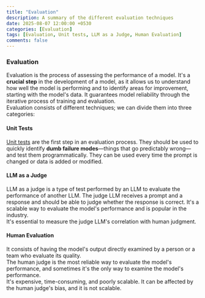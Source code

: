 ```yaml
---
title: "Evaluation"
description: A summary of the different evaluation techniques
date: 2025-08-07 12:00:00 +0530
categories: [Evaluation]
tags: [Evaluation, Unit tests, LLM as a Judge, Human Evaluation]
comments: false
---
```



### Evaluation

Evaluation is the process of assessing the performance of a model. It's a **crucial step** in the development of a model, as it allows us to understand how well the model is performing and to identify areas for improvement, starting with the model's data.
It guarantees model reliability through the iterative process of training and evaluation.  
Evaluation consists of different techniques; we can divide them into three categories:

#### Unit Tests 
[Unit tests](https://bigghis.github.io/posts/UNIT-TESTS/) are the first step in an evaluation process. 
They should be used to quickly identify **dumb failure modes**—things that go predictably wrong—and test them programmatically.
They can be used every time the prompt is changed or data is added or modified.


#### LLM as a Judge
LLM as a judge is a type of test performed by an LLM to evaluate the performance of another LLM. The judge LLM receives a prompt and a response and should be able to judge whether the response is correct.
It's a scalable way to evaluate the model's performance and is popular in the industry.  
It's essential to measure the judge LLM's correlation with human judgment.



#### Human Evaluation
It consists of having the model's output directly examined by a person or a team who evaluate its quality.  
The human judge is the most reliable way to evaluate the model's performance, and sometimes it's the only way to examine the model's performance.  
It's expensive, time-consuming, and poorly scalable.
It can be affected by the human judge's bias, and it is not scalable.
